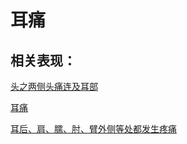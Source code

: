 # 耳痛

## 相关表现：

[头之两侧头痛连及耳部](https://zuoye.gmzyh.com/search?key=头之两侧头痛连及耳部)
[耳痛](https://zuoye.gmzyh.com/search?key=耳痛)
[耳后、肩、臑、肘、臂外侧等处都发生疼痛](https://zuoye.gmzyh.com/search?key=耳后、肩、臑、肘、臂外侧等处都发生疼痛)